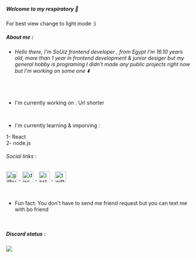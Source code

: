 ##### Welcome to my respiratory :handshake:
For best view change to light mode :)
 <br/>

 ##### **About me** :


- ###### Hello there, I'm SoUiz frontend developer , from Egypt I'm 16.10 years old, more than 1 year in frontend development & junior desiger but my general hobby is programing I didn't made any public projects right now but I'm working on some one :arrow_down: 

<br/>

- I'm currently working on : 
 Url shorter


<br/>

- I'm currently learning & imporving :

1- React
<br/>
2- node.js
<br/>

###### Social links :
[<img src='https://cdn.jsdelivr.net/npm/simple-icons@3.0.1/icons/github.svg' alt='github' height='30'>](https://github.com/https://github.com/iiSoUlzDev) - [<img src='https://cdn.jsdelivr.net/npm/simple-icons@3.0.1/icons/discord.svg' alt='discord' height='30'>](https://discord.com/users/779536788058013697)  -  [<img src='https://cdn.jsdelivr.net/npm/simple-icons@3.0.1/icons/instagram.svg' alt='instagram' height='30'>](https://www.instagram.com/X2_69x/) -  [<img src='https://cdn.jsdelivr.net/npm/simple-icons@3.0.1/icons/twitter.svg' alt='twitter' height='30'>](https://twitter.com/sir69) 

<br/>

-  Fun fact: You don't have to send me friend request but you can text me with bo friend
<br/>

   #####  Discord status :

<img src="https://discord.c99.nl/widget/theme-4/779536788058013697.png">
  






